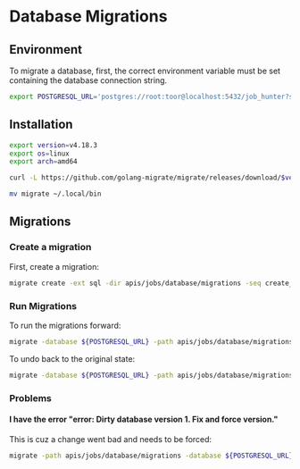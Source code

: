 # Database Migrations

## Environment

To migrate a database, first, the correct environment variable must be set containing the database connection string.

```bash
export POSTGRESQL_URL='postgres://root:toor@localhost:5432/job_hunter?sslmode=disable'
```

## Installation

```bash
export version=v4.18.3
export os=linux
export arch=amd64

curl -L https://github.com/golang-migrate/migrate/releases/download/$version/migrate.$os-$arch.tar.gz | tar xvz

mv migrate ~/.local/bin
```

## Migrations
### Create a migration

First, create a migration:

```bash
migrate create -ext sql -dir apis/jobs/database/migrations -seq create_jobs_table
```

### Run Migrations

To run the migrations forward:

```bash
migrate -database ${POSTGRESQL_URL} -path apis/jobs/database/migrations up
```

To undo back to the original state:

```bash
migrate -database ${POSTGRESQL_URL} -path apis/jobs/database/migrations down
```

### Problems

#### I have the error "error: Dirty database version 1. Fix and force version."

This is cuz a change went bad and needs to be forced:

```bash
migrate -path apis/jobs/database/migrations -database ${POSTGRESQL_URL} force 1
```